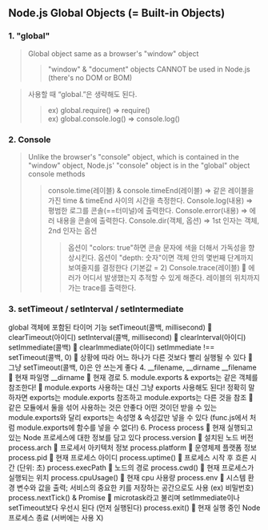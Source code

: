 ## Node.js Global Objects (= Built-in Objects)

### 1. "global"
> Global object same as a browser's "window" object
>> "window" & "document" objects CANNOT be used in Node.js (there's no DOM or BOM) <br>

> 사용할 때 “global.”은 생략해도 된다.
>> ex) global.require() => require() <br>
ex) global.console.log() => console.log()

### 2. Console
> Unlike the browser's "console" object, which is contained in the "window" object, Node.js' "console" object is in the "global" object
> console methods
>> console.time(레이블) & console.timeEnd(레이블) => 같은 레이블을 가진 time & timeEnd 사이의 시간을 측정한다.
>> Console.log(내용) => 평범한 로그를 콘솔(==터미널)에 출력한다.
>> Console.error(내용) => 에러 내용을 콘솔에 출력한다.
>> Console.dir(객체, 옵션) => 1st 인자는 객체, 2nd 인자는 옵션
>>> 옵션이 "colors: true"하면 콘솔 문자에 색을 더해서 가독성을 향상시킨다.
>>> 옵션이 "depth: 숫자"이면 객체 안의 몇번째 단계까지 보여줄지를 결정한다 (기본값 = 2)
>> Console.trace(레이블)  에러가 어디서 발생했는지 추적할 수 있게 해준다. 레이블의 위치까지 가는 trace를 출력한다.

### 3. setTimeout / setInterval / setIntermediate
global 객체에 포함된 타이머 기능
setTimeout(콜백, millisecond)  clearTimeout(아이디)
setInterval(콜백, millisecond)  clearInterval(아이디)
setImmediate(콜백)  clearImmediate(아이디)
setImmediate !== setTimeout(콜백, 0)  상황에 따라 어느 하나가 다른 것보다 빨리 실행될 수 있다  그냥 setTimeout(콜백, 0)은 안 쓰는게 좋다
4.	__filename, __dirname
__filename  현재 파일명
__dirname  현재 경로
5.	module.exports & exports는 같은 객체를 참조한다!  module.exports 사용하는 대신 그냥 exports 사용해도 된다!
정확히 말하자면 exports는 module.exports 참조하고 module.exports는 다른 것을 참조  같은 모듈에서 둘을 섞어 사용하는 것은 안좋다
어떤 것이던 받을 수 있는 module.exports와 달리 exports는 속성명 & 속성값만 넣을 수 있다 (func.js에서 처럼 module.exports에 함수를 넣을 수 없다!)
6.	Process
process  현재 실행되고 있는 Node 프로세스에 대한 정보를 담고 있다
process.version  설치된 노드 버전
process.arch  프로세서 아키텍처 정보
process.platform  운영체제 플랫폼 정보
process.pid  현재 프로세스 아이디
process.uptime()  프로세스 시작 후 흐른 시간 (단위: 초)
process.execPath  노드의 경로
process.cwd()  현재 프로세스가 실행되는 위치
process.cpuUsage()  현재 cpu 사용량
process.env  시스템 환경 변수와 값을 출력; 서비스의 중요한 키를 저장하는 공간으로도 사용 (ex) 비밀번호)
process.nextTick() & Promise  microtask라고 불리며 setImmediate이나 setTimeout보다 우선시 된다 (먼저 실행된다)
process.exit()  현재 실행 중인 Node 프로세스 종료 (서버에는 사용 X)
